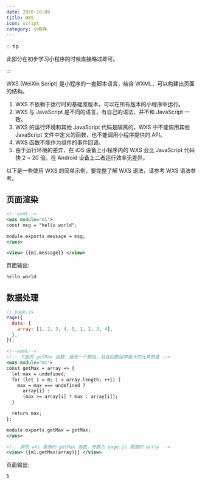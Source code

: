 ```yaml
---
date: 2020-10-09
title: WXS
icon: script
category: 小程序
---
```


::: tip

此部分在初步学习小程序的时候直接略过即可。

:::

WXS (WeiXin Script) 是小程序的一套脚本语言，结合 WXML，可以构建出页面的结构。

1. WXS 不依赖于运行时的基础库版本，可以在所有版本的小程序中运行。
1. WXS 与 JavaScript 是不同的语言，有自己的语法，并不和 JavaScript 一致。
1. WXS 的运行环境和其他 JavaScript 代码是隔离的，WXS 中不能调用其他 JavaScript 文件中定义的函数，也不能调用小程序提供的 API。
1. WXS 函数不能作为组件的事件回调。
1. 由于运行环境的差异，在 iOS 设备上小程序内的 WXS 会比 JavaScript 代码快 2 ~ 20 倍。在 Android 设备上二者运行效率无差异。

<!-- more -->

以下是一些使用 WXS 的简单示例，要完整了解 WXS 语法，请参考 WXS 语法参考。

## 页面渲染

```xml
<!--wxml-->
<wxs module="m1">
const msg = "hello world";

module.exports.message = msg;
</wxs>

<view> {{m1.message}} </view>
```

页面输出:

```html
hello world
```

## 数据处理

```js
// page.js
Page({
  data: {
    array: [1, 2, 3, 4, 5, 1, 2, 3, 4],
  },
});
```

```xml
<!--wxml-->
<!-- 下面的 getMax 函数，接受一个数组，且返回数组中最大的元素的值 -->
<wxs module="m1">
const getMax = array => {
  let max = undefined;
  for (let i = 0; i < array.length; ++i) {
    max = max === undefined ?
      array[i] :
      (max >= array[i] ? max : array[i]);
  }

  return max;
};

module.exports.getMax = getMax;
</wxs>

<!-- 调用 wxs 里面的 getMax 函数，参数为 page.js 里面的 array -->
<view> {{m1.getMax(array)}} </view>
```

页面输出:

```html
5
```
